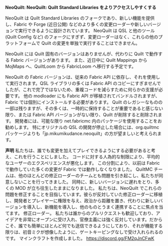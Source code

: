**NeoQuilt: NeoQuilt: Quilt Standard Libraries をよりアクセスしやすくする**

NeoQuilt は Quilt Standard Libraries のフォークであり、新しい機能を提供し、Fabric や Forge (近日公開) などのより多くの変更ローダーや新しいバージョンで実行できるように設計されています。 NeoQuilt は QSL と他のツール (Quilt Config など) のフォークにすぎず、変更ローダーはなく、これらの他のプラットフォームで Quilt の変更を単独で実行することはできません。

NeoQuilt には Quilt 固有のバージョンはありませんが、代わりに Quilt で動作する Fabric バージョンがあります。 また、近日中に Quilt Mappings から MojMaps へ、QuiltLoom から FabricLoom へ移行する予定です。

NeoQuilt の Fabric バージョンは、従来の Fabric API に依存し、それを使用して実行されます。QSL ライブラリの多くは Fabric API のコピーにすぎませんでしたが、これで完了ではないため、重複コードを減らすために何らかの支援が必要です。 他の modloader にも Fabric API が移植されてバンドルされますが、Fabric では個別にインストールする必要があります。 Quilt のレガシーなものの一部は残りますが、その多くは、一時的に保持することが重要であると感じない限り、または Fabric API バージョンがない限り、Quilt が削除すると削除されます。 開発者には、可能な限り net.fabricmc 内のパッケージを使用することをお勧めします。 特にオリジナルの QSL の開発が停止した場合には、org.quiltmc パッケージよりも「jp.mikumikudance.neoquilt」の方が望ましいと考えられます。

**声明**
私たちは、誰でも変更を加えてプレイできるようにする必要があると考え、これを行うことにしました。 コードに対する人為的な制限により、平均的なユーザーのエクスペリエンスが悪化します。 この分割により、以前は Fabric で動作していた多くの変更が Fabric では動作しなくなりました。 QuiltMC チームは、他のほとんどの修正ローダーのチームとも問題を引き起こし、私たちが同意しないことを行ってきました。 同時に、新しいバージョンに遅れをとり、多くの MOD が立ち往生したままになりました。 私たちは、NeoQuilt でこれらの問題を修正することを目指しています。彼らが反対していた修正ローダーに移植し、開発者とプレイヤーに権限を与え、政治から距離を置き、代わりに新しいバージョンを導入し、新機能を導入し、他のものとうまく連携することに焦点を当てます。 修正ローダー。 私たちは誰からのプルリクエストも歓迎しており、アイデアを非常にオープンに受け入れ、官僚主義には強く反対しています。だからこそ、誰でも簡単にほとんど何でも送信できるようにしており、それが機能する限りは、初音ミクが想像したように、ゲートキーピングなしで受け入れられるのです。 マインクラフトを作成しました。
https://discord.gg/FM2qJnCFwK
